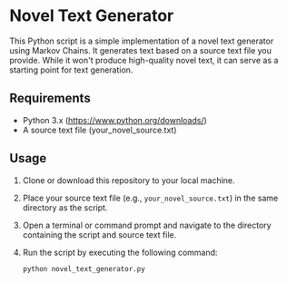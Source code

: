 # Novel Text Generator

This Python script is a simple implementation of a novel text generator using Markov Chains. It generates text based on a source text file you provide. While it won't produce high-quality novel text, it can serve as a starting point for text generation.

## Requirements

- Python 3.x (https://www.python.org/downloads/)
- A source text file (your_novel_source.txt)

## Usage

1. Clone or download this repository to your local machine.

2. Place your source text file (e.g., `your_novel_source.txt`) in the same directory as the script.

3. Open a terminal or command prompt and navigate to the directory containing the script and source text file.

4. Run the script by executing the following command:

   ```bash
   python novel_text_generator.py
